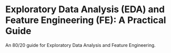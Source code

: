 # Exploratory Data Analysis (EDA) and Feature Engineering (FE): A Practical Guide

An 80/20 guide for Exploratory Data Analysis and Feature Engineering.
